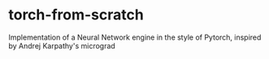# torch-from-scratch
Implementation of a Neural Network engine in the style of Pytorch, inspired by Andrej Karpathy's micrograd
